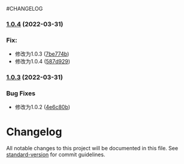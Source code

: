 #CHANGELOG
### [1.0.4](https://github.com/hpyer/travis-test/compare/v1.0.3...v1.0.4) (2022-03-31)


### Fix:

* 修改为1.0.3 ([7be774b](https://github.com/hpyer/travis-test/commit/7be774b656c8bebeba10e52814df7bd39a34dc22))
* 修改为1.0.4 ([587d929](https://github.com/hpyer/travis-test/commit/587d9296cf16db1773bcd423749087437c7171db))

### [1.0.3](https://github.com/hpyer/travis-test/compare/v1.0.1...v1.0.3) (2022-03-31)


### Bug Fixes

* 修改为1.0.2 ([4e6c80b](https://github.com/hpyer/travis-test/commit/4e6c80b642eb6a3fa7ea3a253af70e71d54be3df))

# Changelog

All notable changes to this project will be documented in this file. See [standard-version](https://github.com/conventional-changelog/standard-version) for commit guidelines.
